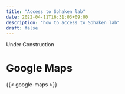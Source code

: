 ```yaml
---
title: "Access to Sohaken lab"
date: 2022-04-11T16:31:03+09:00
description: "how to access to Sohaken lab"
draft: false
---
```


<!--more-->
Under Construction

# Google Maps

{{< google-maps >}}
